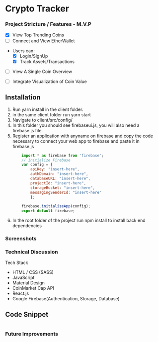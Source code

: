 #  Crypto Tracker

### Project Stricture / Features - M.V.P
- [x] View Top Trending Coins
- [ ] Connect and View EtherWallet
- Users can:
    - [x] Login/SignUp
    - [x] Track Assets/Transactions
- [ ] View A Single Coin Overview
- [ ] Integrate Visualization of Coin Value



## Installation 
1. Run yarn install in the client folder.
2. in the same client folder run yarn start
4. Navigate to client/src/config/
5. In this folder you should see firebaseui.js, you will also need a firebase.js file.
6. Register an application with anyname on firebase and copy the code necessary to connect your web app to firebase and paste it in firebase.js
    ```javascript
        import * as firebase from 'firebase';
        // Initialize Firebase
        var config = {
            apiKey: "insert-here",
            authDomain: "insert-here",
            databaseURL: "insert-here",
            projectId: "insert-here",
            storageBucket: "insert-here",
            messagingSenderId: "insert-here"
            };
            
        firebase.initializeApp(config);
        export default firebase;
    ```
7. In the root folder of the project run npm install to install back end dependencies

### Screenshots

<!-- #### Register as a brand
![Register As a Brand](./assets/brand-create.png?raw=true "Brand Create")

#### Upload A Clothing Item
![Upload A Clothing Item](./assets/upload-page.png?raw=true "Product Create")

#### Login Page
![Login page](./assets/login-page.png?raw=true "Login page")

#### View Clothing Items of A Brand
![Product Page](./assets/product-page-as-user.png?raw=true "Product page")

### Feed for Articles
![Articles](./assets/articles-feed.png?raw=true "Article Feed") -->

### Technical Discussion
Tech Stack
* HTML / CSS (SASS)
* JavaScript
* Material Design
* CoinMarket Cap API
* React.js
* Google Firebase(Authentication, Storage, Database)

## Code Snippet

```javascript

```
### Future Improvements